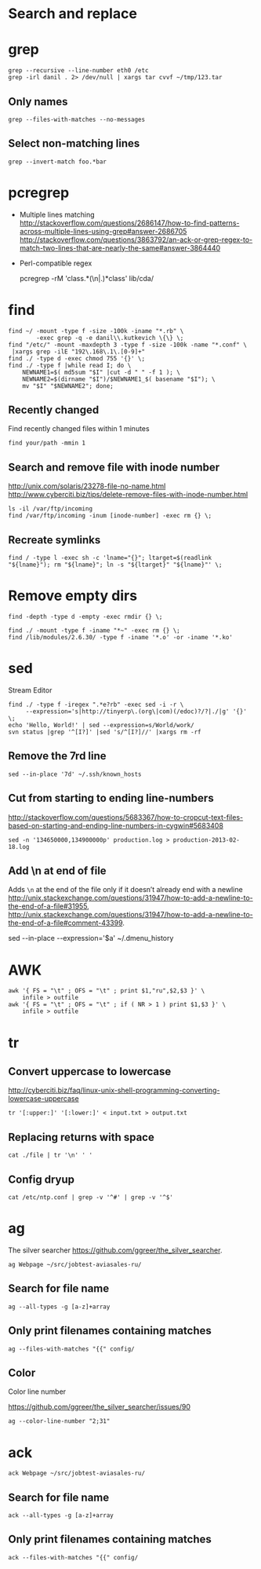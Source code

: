 <!-- -*- coding: utf-8; -*- -->

# Search and replace

# grep

    grep --recursive --line-number eth0 /etc
    grep -irl danil . 2> /dev/null | xargs tar cvvf ~/tmp/123.tar

## Only names

    grep --files-with-matches --no-messages

## Select non-matching lines

    grep --invert-match foo.*bar

# pcregrep

* Multiple lines matching
  <http://stackoverflow.com/questions/2686147/how-to-find-patterns-across-multiple-lines-using-grep#answer-2686705>
  <http://stackoverflow.com/questions/3863792/an-ack-or-grep-regex-to-match-two-lines-that-are-nearly-the-same#answer-3864440>
* Perl-compatible regex

    pcregrep -rM 'class.*(\n|.)*class' lib/cda/

# find

    find ~/ -mount -type f -size -100k -iname "*.rb" \
            -exec grep -q -e danil\\.kutkevich \{\} \;
    find "/etc/" -mount -maxdepth 3 -type f -size -100k -name "*.conf" \
     |xargs grep -ilE "192\.168\.1\.[0-9]+"
    find ./ -type d -exec chmod 755 '{}' \;
    find ./ -type f |while read I; do \
        NEWNAME1=$( md5sum "$I" |cut -d " " -f 1 ); \
        NEWNAME2=$(dirname "$I")/$NEWNAME1_$( basename "$I"); \
        mv "$I" "$NEWNAME2"; done;

## Recently changed

Find recently changed files within 1 minutes

    find your/path -mmin 1

## Search and remove file with inode number

<http://unix.com/solaris/23278-file-no-name.html>
<http://www.cyberciti.biz/tips/delete-remove-files-with-inode-number.html>

    ls -il /var/ftp/incoming
    find /var/ftp/incoming -inum [inode-number] -exec rm {} \;

## Recreate symlinks

    find / -type l -exec sh -c 'lname="{}"; ltarget=$(readlink "${lname}"); rm "${lname}"; ln -s "${ltarget}" "${lname}"' \;

# Remove empty dirs

    find -depth -type d -empty -exec rmdir {} \;

    find ./ -mount -type f -iname "*~" -exec rm {} \;
    find /lib/modules/2.6.30/ -type f -iname '*.o' -or -iname '*.ko'

# sed

Stream Editor

    find ./ -type f -iregex ".*e?rb" -exec sed -i -r \
         --expression='s|http://tinyerp\.(org\|com)(/edoc)?/?|./|g' '{}' \;
    echo 'Hello, World!' | sed --expression=s/World/work/
    svn status |grep '^[I?]' |sed 's/^[I?]//' |xargs rm -rf

## Remove the 7rd line

    sed --in-place '7d' ~/.ssh/known_hosts

## Cut from starting to ending line-numbers

<http://stackoverflow.com/questions/5683367/how-to-cropcut-text-files-based-on-starting-and-ending-line-numbers-in-cygwin#5683408>

    sed -n '134650000,134900000p' production.log > production-2013-02-18.log

## Add \n at end of file

Adds `\n` at the end of the file only if it doesn’t already end with a newline
<http://unix.stackexchange.com/questions/31947/how-to-add-a-newline-to-the-end-of-a-file#31955>,
<http://unix.stackexchange.com/questions/31947/how-to-add-a-newline-to-the-end-of-a-file#comment-43399>.

sed --in-place --expression='$a\' ~/.dmenu_history

# AWK

    awk '{ FS = "\t" ; OFS = "\t" ; print $1,"ru",$2,$3 }' \
        infile > outfile
    awk '{ FS = "\t" ; OFS = "\t" ; if ( NR > 1 ) print $1,$3 }' \
        infile > outfile

# tr

## Convert uppercase to lowercase

<http://cyberciti.biz/faq/linux-unix-shell-programming-converting-lowercase-uppercase>

    tr '[:upper:]' '[:lower:]' < input.txt > output.txt

## Replacing returns with space

    cat ./file | tr '\n' ' '

## Config dryup

    cat /etc/ntp.conf | grep -v '^#' | grep -v '^$'

# ag

The silver searcher <https://github.com/ggreer/the_silver_searcher>.

    ag Webpage ~/src/jobtest-aviasales-ru/

## Search for file name

    ag --all-types -g [a-z]+array

## Only print filenames containing matches

    ag --files-with-matches "{{" config/

## Color

Color line number

<https://github.com/ggreer/the_silver_searcher/issues/90>

    ag --color-line-number "2;31"

# ack

    ack Webpage ~/src/jobtest-aviasales-ru/

## Search for file name

    ack --all-types -g [a-z]+array

## Only print filenames containing matches

    ack --files-with-matches "{{" config/
